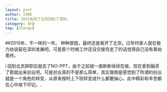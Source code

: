 ```yaml
---
layout: post
author: ISME
title: 2015告别了北京回到了深圳。
category: 杂谈
tag: [Change]
---
```


##2015年，不一样的一年。
  种种原因，最终还是离开了北京。过年时家人就在极力劝说留在深圳发展吧，可是那个时候工作还没交接完走了的话觉得自己没有善始善终。

i  回到北京辞职后就去了NO-PPT，由于之前就一直断断续续在做，现在拿到融资了那就出来创业吧。可是创业真的不是那么简单，其实我倒是感觉到了所谓的创业就是一个角色的转变，从原来按时上下班转变成什么都要操心，此中精彩和辛苦都在心中烙下印记。.
